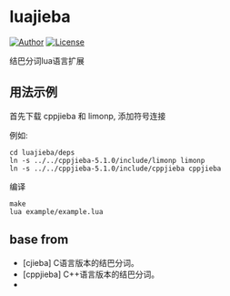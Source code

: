 # luajieba 

[![Author](https://img.shields.io/badge/author-@chenghf-blue?style=flat)](http://www.znlyq.cn/) 
[![License](https://img.shields.io/badge/license-MIT-yellow.svg?style=flat)](http://chenghf.mit-license.org)

结巴分词lua语言扩展

## 用法示例

首先下载 cppjieba 和 limonp, 添加符号连接

例如:
```
cd luajieba/deps
ln -s ../../cppjieba-5.1.0/include/limonp limonp
ln -s ../../cppjieba-5.1.0/include/cppjieba cppjieba
```

编译

```
make
lua example/example.lua

```
## base from
+ [cjieba] C语言版本的结巴分词。
+ [cppjieba] C++语言版本的结巴分词。
+ [limonp]:https://github.com/yanyiwu/limonp
